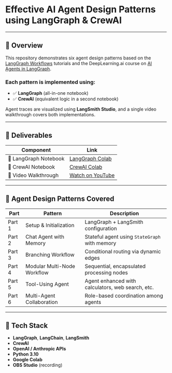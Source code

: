 # Effective AI Agent Design Patterns using LangGraph & CrewAI
---

## 📌 Overview

This repository demonstrates six agent design patterns based on the [LangGraph Workflows](https://langchain-ai.github.io/langgraph/tutorials/workflows/) tutorials and the DeepLearning.ai course on [AI Agents in LangGraph](https://www.deeplearning.ai/short-courses/ai-agents-in-langgraph/).

### Each pattern is implemented using:
- ✅ **LangGraph** (all-in-one notebook)
- ✅ **CrewAI** (equivalent logic in a second notebook)

Agent traces are visualized using **LangSmith Studio**, and a single video walkthrough covers both implementations.

---

## 📁 Deliverables

| Component | Link |
|----------|------|
| 🧠 LangGraph Notebook | [LangGraph Colab](https://colab.research.google.com/drive/1dxVBBOIpfkogq_NqeiCjMqudMmU5d8Cr?usp=sharing) |
| 🤖 CrewAI Notebook | [CrewAI Colab](https://colab.research.google.com/drive/1CeDij7qoamNs5gWK9skqIQh3OrndLccj?usp=sharing) |
| 🎥 Video Walkthrough | [Watch on YouTube](https://youtu.be/assignment7_full_walkthrough_dummy) |
---

## 🧠 Agent Design Patterns Covered

| Part | Pattern | Description |
|------|---------|-------------|
| Part 1 | Setup & Initialization | LangGraph + LangSmith configuration |
| Part 2 | Chat Agent with Memory | Stateful agent using `StateGraph` with memory |
| Part 3 | Branching Workflow | Conditional routing via dynamic edges |
| Part 4 | Modular Multi-Node Workflow | Sequential, encapsulated processing nodes |
| Part 5 | Tool-Using Agent | Agent enhanced with calculators, web search, etc. |
| Part 6 | Multi-Agent Collaboration | Role-based coordination among agents |

---

## 🧪 Tech Stack

- **LangGraph**, **LangChain**, **LangSmith**
- **CrewAI**
- **OpenAI / Anthropic APIs**
- **Python 3.10**
- **Google Colab**
- **OBS Studio** (recording)
